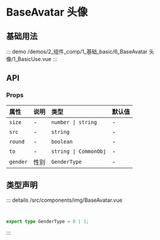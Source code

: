 # BaseAvatar 头像


## 基础用法



::: demo 
/demos/2_组件_comp/1_基础_basic/6_BaseAvatar 头像/1_BasicUse.vue
:::



## API 
### Props

|属性|说明|类型|默认值|
|:---|:---|:---|:---|
|`size`|-|`number \| string`|-|
|`src`|-|`string`|-|
|`round`|-|`boolean`|-|
|`to`|-|`string \| CommonObj`|-|
|`gender`|性别|`GenderType`|-|



## 类型声明
::: details
/src/components/img/BaseAvatar.vue

``` ts


export type GenderType = 0 | 1;


```

:::  


